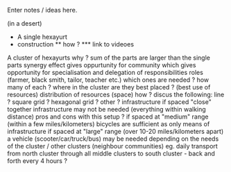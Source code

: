 Enter notes / ideas here.

(in a desert)
* A single hexayurt
 * construction
  ** how ?
   *** link to videoes

  A cluster of hexayurts
    why ?
      sum of the parts are larger than the single parts
      synergy effect
      gives oppurtunity for community which gives opportunity for specialisation and delegation of responsibilities
        roles (farmer, black smith, tailor, teacher etc.)
          which ones are needed ?
          how many of each ?
          where in the cluster are they best placed ? (best use of resources)
    distribution of resources (space)
      how ?
        discus the following:
          line ?
          square grid ?
          hexagonal grid ?
          other ?
    infrastructure
      if spaced "close" together infrastructure may not be needed (everything within walking distance)
        pros and cons with this setup ?
      if spaced at "medium" range (within a few miles/kilometers)
        bicycles are sufficient as only means of infrastructure
      if spaced at "large" range (over 10-20 miles/kilometers apart)
        a vehicle (scooter/car/truck/bus) may be needed depending on the needs of the cluster / other clusters (neighbour communities)
          eg. daily transport from north cluster through all middle clusters to south cluster - back and forth every 4 hours ?
          
